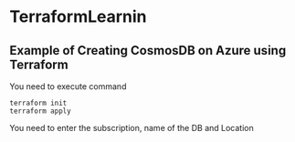 # TerraformLearnin

## Example of Creating CosmosDB on Azure using Terraform

You need to execute command 
```
terraform init
terraform apply
```
You need to enter the subscription, name of the DB and Location